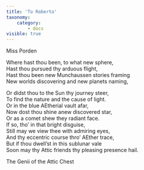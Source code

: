 ```yaml
---
title: 'To Roberto'
taxonomy:
    category:
        - docs
visible: true
---
```


<div class="author">Miss Porden</div>

Where hast thou been, to what new sphere,  
Hast thou pursued thy arduous flight,  
Hast thou been new Munchaussen stories framing  
New worlds discovering and new planets naming,  
  
Or didst thou to the Sun thy journey steer,  
To find the nature and the cause of light.  
Or in the blue AEtherial vault afar,  
Now dost thou shine anew discovered star,  
Or as a comet shew they radiant face.  
If so, tho’ in that bright disguise,  
Still may we view thee with admiring eyes,  
And thy eccentric course thro’ AEther trace,  
But if thou dwell’st in this sublunar vale  
Soon may thy Attic friends thy pleasing presence hail.  
  
The Genii of the Attic Chest  